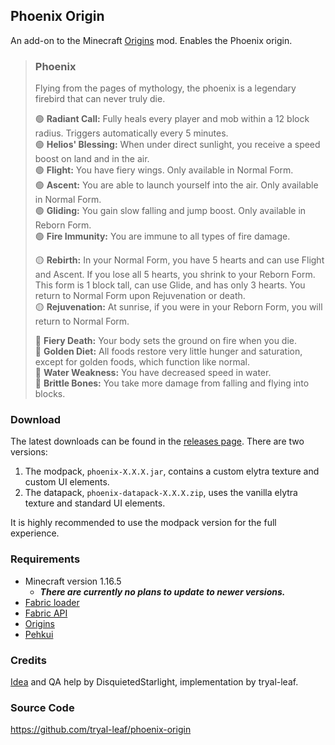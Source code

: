 ## Phoenix Origin

An add-on to the Minecraft [Origins](https://www.curseforge.com/minecraft/mc-mods/origins) mod. Enables the Phoenix origin.

> ### Phoenix
>
> Flying from the pages of mythology, the phoenix is a legendary firebird that can never truly die.
>
> 🟢 **Radiant Call:** Fully heals every player and mob within a 12 block radius. Triggers automatically every 5 minutes.  
> 🟢 **Helios' Blessing:** When under direct sunlight, you receive a speed boost on land and in the air.  
> 🟢 **Flight:** You have fiery wings. Only available in Normal Form.  
> 🟢 **Ascent:** You are able to launch yourself into the air. Only available in Normal Form.  
> 🟢 **Gliding:** You gain slow falling and jump boost. Only available in Reborn Form.  
> 🟢 **Fire Immunity:** You are immune to all types of fire damage.
>
> 🟡 **Rebirth:** In your Normal Form, you have 5 hearts and can use Flight and Ascent. If you lose all 5 hearts, you shrink to your Reborn Form. This form is 1 block tall, can use Glide, and has only 3 hearts. You return to Normal Form upon Rejuvenation or death.  
> 🟡 **Rejuvenation:** At sunrise, if you were in your Reborn Form, you will return to Normal Form.  
>
> 🔴 **Fiery Death:** Your body sets the ground on fire when you die.  
> 🔴 **Golden Diet:** All foods restore very little hunger and saturation, except for golden foods, which function like normal.  
> 🔴 **Water Weakness:** You have decreased speed in water.  
> 🔴 **Brittle Bones:** You take more damage from falling and flying into blocks.  

### Download

The latest downloads can be found in the [releases page](https://github.com/tryal-leaf/phoenix-origin/releases). There are two versions:

1. The modpack, `phoenix-X.X.X.jar`, contains a custom elytra texture and custom UI elements.
2. The datapack, `phoenix-datapack-X.X.X.zip`, uses the vanilla elytra texture and standard UI elements.

It is highly recommended to use the modpack version for the full experience.

### Requirements

* Minecraft version 1.16.5
  * **_There are currently no plans to update to newer versions._**
* [Fabric loader](https://fabricmc.net/)
* [Fabric API](https://www.curseforge.com/minecraft/mc-mods/fabric-api)
* [Origins](https://www.curseforge.com/minecraft/mc-mods/origins)
* [Pehkui](https://www.curseforge.com/minecraft/mc-mods/pehkui)

### Credits

[Idea](https://www.reddit.com/r/OriginsSMP/comments/mznl52/phoenix_origin_for_technoblade/) and QA help by DisquietedStarlight, implementation by tryal-leaf.

### Source Code

https://github.com/tryal-leaf/phoenix-origin
